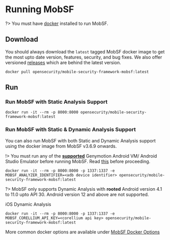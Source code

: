 # Running MobSF

?> You must have [docker](https://docs.docker.com/get-docker/) installed to run MobSF.


## Download

You should always download the `latest` tagged MobSF docker image to get the most upto date version, features, security, and bug fixes. We also offer versioned [releases](https://hub.docker.com/r/opensecurity/mobile-security-framework-mobsf/tags) which are behind the latest version.

```
docker pull opensecurity/mobile-security-framework-mobsf:latest
```

## Run

### Run MobSF with Static Analysis Support

```
docker run -it --rm -p 8000:8000 opensecurity/mobile-security-framework-mobsf:latest
```

### Run MobSF with Static & Dynamic Analysis Support

You can also run MobSF with both Static and Dynamic Analysis support using the docker image from MobSF v3.6.9 onwards.

!> You must run any of the **[supported](dynamic_analyzer.md)** Genymotion Android VM/ Android Studio Emulator before running MobSF. Read [this](dynamic_analyzer.md) before proceeding.

```
docker run -it --rm -p 8000:8000 -p 1337:1337 -e MOBSF_ANALYZER_IDENTIFIER=<adb device identifier> opensecurity/mobile-security-framework-mobsf:latest
```

?> MobSF only supports Dynamic Analysis with **rooted** Android version 4.1 to 11.0 upto API 30. Android version 12 and above are not supported.

iOS Dynamic Analysis

```
docker run -it --rm -p 8000:8000 -p 1337:1337 -e MOBSF_CORELLIUM_API_KEY=<corellium api key> opensecurity/mobile-security-framework-mobsf:latest
```

More common docker options are available under [MobSF Docker Options](docker.md)